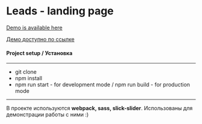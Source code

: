 # Leads - landing page

[Demo is available here ](https://potatbut.github.io/leads-page/dist/ "DEMO")

[Демо доступно по ссылке  ](https://potatbut.github.io/leads-page/dist/ "Демо доступно по ссылке ")
#### Project setup / Установка
------------
- git clone 
- npm install
- npm run start - for development mode / npm run build - for production mode
------------

В проекте используются **webpack, sass, slick-slider**. Использованы для демонстрации работы с ними :)
